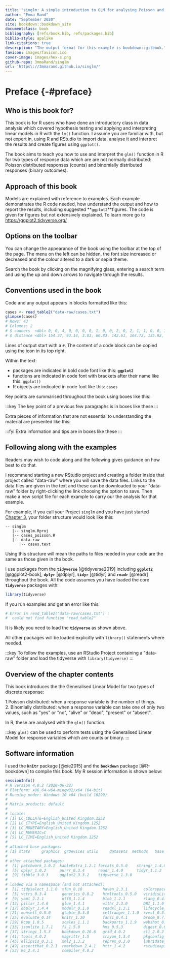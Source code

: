 ```yaml
--- 
title: "singlm: A simple introduction to GLM for analysing Poisson and Binomial responses in R"
author: "Emma Rand"
date: "September 2020"
site: bookdown::bookdown_site
documentclass: book
bibliography: [refs/book.bib, refs/packages.bib]
biblio-style: apalike
link-citations: true
description: "The output format for this example is bookdown::gitbook."
favicon: images/favicon.ico
cover-image: images/hex-s.png
github-repo: 3mmaRand/singlm
url: 'https\://3mmarand.github.io/singlm/'
---
```


# Preface {-#preface}




## Who is this book for?

This book is for R users who have done an introductory class in data analysis which covered hypothesis testing and applying and interpreting linear models in R with the `lm()` function. I assume you are familiar with, but not expert in, using R and RStudio to import data, analyse it and interpret the results and create figures using `ggplot()`. 

The book aims to teach you how to use and interpret the `glm()` function in R for two types of response data which are are not normally distributed: Poisson distributed responses (counts) and binomially distributed responses (binary outcomes). 

## Approach of this book

Models are explained with reference to examples. Each example demonstrates the R code needed, how understand the output and how to report the results, including suggested **`ggplot2`**figures. 
The code is given for figures but not extensively explained. To learn more go to  https://ggplot2.tidyverse.org/

## Options on the toolbar 

You can change the appearance of the book using the toolbar at the top of the page. The menu on the left can be hidden, the font size increased or decreased and the colour altered to a dark or sepia theme.

Search the book by clicking on the magnifying glass, entering a search term and using the up and down arrows to navigate through the results.

## Conventions used in the book
Code and any output appears in blocks formatted like this:


```r
cases <- read_table2("data-raw/cases.txt")
glimpse(cases)
# Rows: 43
# Columns: 2
# $ cancers  <dbl> 0, 0, 4, 0, 0, 0, 0, 1, 0, 0, 2, 0, 2, 1, 1, 0, 0, 1, 1, 1...
# $ distance <dbl> 154.37, 93.14, 3.83, 60.83, 142.61, 164.72, 135.92, 79.92,...
```

Lines of output start with a `#`. The content of a code block can be copied using the icon in its top right.

Within the text:

- packages are indicated in bold code font like this: **`ggplot2`**  
- functions are indicated in code font with brackets after their name like this: `ggplot()`  
- R objects are indicated in code font like this: `cases`  

Key points are summarised throughout the book using boxes like this:

:::key
The key point of a previous few paragraphs is in boxes like these
:::

Extra pieces of information that are not essential to understanding the material are presented like this:

:::fyi
Extra information and tips are in boxes like these
:::


## Following along with the examples
Readers may wish to code along and the following gives guidance on how best to do that.

I recommend starting a new RStudio project and creating a folder inside that project called "data-raw" where you will save the data files. Links to the data files are given in the text and these can be downloaded to your "data-raw" folder by right-clicking the link choosing the option to save. Then make a new script file for each example to carry our the analysis for that example.


For example, if you call your Project `singlm` and you have just started [Chapter 3](#pois-glm-single-cont), your folder structure would look like this:

```
-- singlm
   |-- singlm.Rproj
   |-- cases_poisson.R
   |-- data-raw
      |-- cases.text

```

Using this structure will mean the paths to files needed in your code are the same as those given in the book.

I use packages from the **`tidyverse`** [@tidyverse2019] including **`ggplot2`** [@ggplot2-book], **`dplyr`** [@dplyr], **`tidyr`** [@tidyr] and **`readr`** [@readr] throughout the book. All the code assumes you have loaded the core **`tidyverse`** packages with: 


```r
library(tidyverse)
```

If you run examples and get an error like this: 


```r
# Error in read_table2("data-raw/cases.txt") : 
#  could not find function "read_table2"
```

It is likely you need to load the **`tidyverse`** as shown above.

All other packages will be loaded explicitly with `library()` statements where needed. 

:::key
To follow the examples, use an RStudio Project containing a "data-raw" folder and load the tidyverse with `library(tidyverse)`
:::

## Overview of the chapter contents
This book introduces the the Generalised Linear Model for two types of discrete response:

1.Poisson distributed: when a response variable is the number of things.   
2. Binomially distributed: when a response variable can take one of only two values, such as "yes" or "no", "alive" or "dead", "present" or "absent".

In R, these are analysed with the `glm()` function.

:::key
`glm()` can be used to perform tests using the Generalised Linear Model for response variables which are counts or binary.
:::



## Software information

I used the **`knitr`** package [@xie2015] and the **`bookdown`** package [@R-bookdown] to compile this book. My R session information is shown below:


```r
sessionInfo()
# R version 4.0.2 (2020-06-22)
# Platform: x86_64-w64-mingw32/x64 (64-bit)
# Running under: Windows 10 x64 (build 16299)
# 
# Matrix products: default
# 
# locale:
# [1] LC_COLLATE=English_United Kingdom.1252 
# [2] LC_CTYPE=English_United Kingdom.1252   
# [3] LC_MONETARY=English_United Kingdom.1252
# [4] LC_NUMERIC=C                           
# [5] LC_TIME=English_United Kingdom.1252    
# 
# attached base packages:
# [1] stats     graphics  grDevices utils     datasets  methods   base     
# 
# other attached packages:
#  [1] patchwork_1.0.1  kableExtra_1.2.1 forcats_0.5.0    stringr_1.4.0   
#  [5] dplyr_1.0.2      purrr_0.3.4      readr_1.4.0      tidyr_1.1.2     
#  [9] tibble_3.0.3     ggplot2_3.3.2    tidyverse_1.3.0 
# 
# loaded via a namespace (and not attached):
#  [1] tidyselect_1.1.0  xfun_0.18         haven_2.3.1       colorspace_1.4-1 
#  [5] vctrs_0.3.4       generics_0.0.2    htmltools_0.5.0   viridisLite_0.3.0
#  [9] yaml_2.2.1        utf8_1.1.4        blob_1.2.1        rlang_0.4.7      
# [13] pillar_1.4.6      glue_1.4.1        withr_2.3.0       DBI_1.1.0        
# [17] dbplyr_1.4.4      modelr_0.1.8      readxl_1.3.1      lifecycle_0.2.0  
# [21] munsell_0.5.0     gtable_0.3.0      cellranger_1.1.0  rvest_0.3.6      
# [25] evaluate_0.14     knitr_1.30        fansi_0.4.1       broom_0.7.1      
# [29] Rcpp_1.0.5        scales_1.1.1      backports_1.1.9   webshot_0.5.2    
# [33] jsonlite_1.7.1    fs_1.5.0          hms_0.5.3         digest_0.6.25    
# [37] stringi_1.5.3     bookdown_0.20.6   grid_4.0.2        cli_2.0.2        
# [41] tools_4.0.2       magrittr_1.5      crayon_1.3.4      pkgconfig_2.0.3  
# [45] ellipsis_0.3.1    xml2_1.3.2        reprex_0.3.0      lubridate_1.7.9  
# [49] assertthat_0.2.1  rmarkdown_2.4.1   httr_1.4.2        rstudioapi_0.11  
# [53] R6_2.4.1          compiler_4.0.2
```

